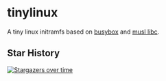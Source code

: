 # tinylinux
A tiny linux initramfs based on [busybox](https://busybox.net/) and [musl libc](https://musl.libc.org/).

## Star History
[![Stargazers over time](https://starchart.cc/chun-awa/tinylinux.svg?variant=adaptive)](https://starchart.cc/chun-awa/tinylinux)
